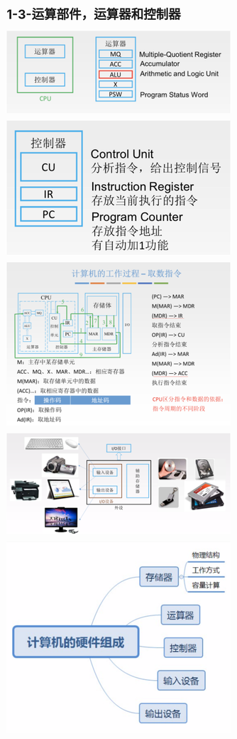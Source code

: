 # 1-3-运算部件，运算器和控制器



![](../../.gitbook/assets/image%20%2810%29.png)

![](../../.gitbook/assets/image%20%2819%29.png)

![](../../.gitbook/assets/image%20%28213%29.png)

![](../../.gitbook/assets/image%20%28145%29.png)

![](../../.gitbook/assets/image%20%282%29.png)

